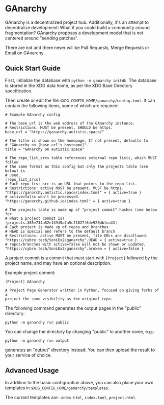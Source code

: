 GAnarchy
========

GAnarchy is a decentralized project hub. Additionally, it's an attempt to
decentralize development: What if you could build a community around
fragmentation? GAnarchy proposes a development model that is not centered
around "sending patches".

There are not and there never will be Pull Requests, Merge Requests or Email
on GAnarchy.

Quick Start Guide
-----------------

First, initialize the database with `python -m ganarchy initdb`. The database
is stored in the XDG data home, as per the XDG Base Directory specification.

Then create or edit the file `$XDG_CONFIG_HOME/ganarchy/config.toml`. It
can contain the following items, some of which are required:

```
# Example GAnarchy config

# The base_url is the web address of the GAnarchy instance.
# Restrictions: MUST be present. SHOULD be https.
base_url = "https://ganarchy.autistic.space/"

# The title is shown on the homepage. If not present, defaults to
# "GAnarchy on [base_url's hostname]".
title = "GAnarchy on autistic.space"

# The repo_list_srcs table references external repo lists, which MUST follow
# the same format as this config but only the projects table (see below) is
# used.
[repo_list_srcs]
# Each repo list src is an URL that points to the repo list.
# Restrictions: active MUST be present. MUST be https.
"https://ganarchy.autistic.space/index.toml" = { active=true }
# active=false won't be processed.
"https://ganarchy.github.io/index.toml" = { active=true }

# The projects table is made up of "project commit" hashes (see below for
# what a project commit is)
[projects.385e734a52e13949a7a5c71827f6de920dbfea43]
# Each project is made up of repos and branches
# HEAD is special and refers to the default branch
# Restrictions: active MUST be present, file URLs are disallowed.
"https://cybre.tech/SoniEx2/ganarchy".HEAD = { active=true }
# repos/branches with active=false will not be shown or updated.
"https://cybre.tech/SoniEx2/ganarchy".broken = { active=false }
```

A project commit is a commit that *must* start with `[Project]` followed by the
project name, and may have an optional description.

Example project commit:

```
[Project] GAnarchy

A Project Page Generator written in Python, focused on giving forks of a
project the same visibility as the original repo.
```

The following command generates the output pages in the "public" directory:

```
python -m ganarchy run public
```

You can change the directory by changing "public" to another name, e.g.:

```
python -m ganarchy run output
```

generates an "output" directory instead. You can then upload the result
to your service of choice.

Advanced Usage
--------------

In addition to the basic configuration above, you can also place your own
templates in `$XDG_CONFIG_HOME/ganarchy/templates`.

The current templates are: `index.html`, `index.toml`, `project.html`.

<!-- TODO further docs on advanced usage? -->
